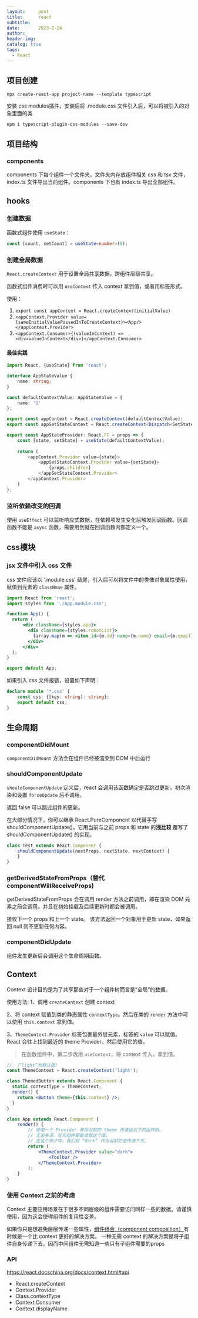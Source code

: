 ```yaml
---
layout:     post
title:      react
subtitle:
date:       2023-2-24
author:
header-img:
catalog: true
tags:
  - React
---
```

## 项目创建

```shell
npx create-react-app project-name --template typescript
```

安装 css modules插件，安装后将 .module.css 文件引入后，可以将被引入的对象里面的类 
```shell
npm i typescript-plugin-css-modules --save-dev
```

## 项目结构
### components
components 下每个组件一个文件夹，文件夹内存放组件相关 css 和 tsx 文件，index.ts 文件导出当前组件。components 下也有 index.ts 导出全部组件。

## hooks
### 创建数据

函数式组件使用 `useState`：
```typescript
const [count, setCount] = useState<number>(0);
```

### 创建全局数据
`React.createContext` 用于设置全局共享数据，跨组件层级共享。

函数式组件消费时可以用 `useContext` 传入 context 拿到值，或者用标签形式。

使用：
1. `export const appContext = React.createContext(initialValue)`
2. `<appContext.Provider value={sameInitialValuePassedInToCreateContext}><App/></appContext.Provider>`
3. `<appContext.Consumer>{(valueInContext) => <div>valueInContext</div>}</appContext.Consumer>`

#### 最佳实践

```typescript jsx
import React, {useState} from 'react';

interface AppStateValue {
    name: string;
}

const defaultContextValue: AppStateValue = {
    name: '1'
};

export const appContext = React.createContext(defaultContextValue);
export const appSetStateContext = React.createContext<Dispatch<SetStateAction<S>> | undefined>(undefined);

export const AppStateProvider: React.FC = props => {
    const [state, setState] = useState(defaultContextValue);
    
    return (
        <appContext.Provider value={state}>
            <appSetStateContext.Provider value={setState}>
                {props.children}
            </appSetStateContext.Provider>
        </appContext.Provider>
    )
};
```

### 监听依赖改变的回调
使用 `useEffect` 可以监听响应式数据，在依赖项发生变化后触发回调函数。回调函数不能是 `async` 函数，需要用到就在回调函数内部定义一个。

## css模块
### jsx 文件中引入 css 文件
css 文件应该以 '.module.css' 结尾，引入后可以将文件中的类像对象属性使用，赋值到元素的 `classNmae` 属性。

```jsx
import React from 'react';
import styles from './App.module.css';

function App() {
  return (
      <div className={styles.app}>
        <div className={styles.robotList}>
          {array.map(m => <item id={m.id} name={m.name} email={m.email}/>)}
        </div>
      </div>
  );
}

export default App;
```

如果引入 css 文件报错，设置如下声明：

```typescript
declare module '*.css' {
    const css: {[key: string]: string};
    export default css;
}
```

## 生命周期
### componentDidMount
`componentDidMount` 方法会在组件已经被渲染到 DOM 中后运行

### shouldComponentUpdate
`shouldComponentUpdate` 定义后，react 会调用该函数确定是否跳过更新。初次渲染和设置 `forceUpdate` 后不调用。

返回 false 可以跳过组件的更新。

在大部分情况下，你可以继承 React.PureComponent 以代替手写 shouldComponentUpdate()。它用当前与之前 props 和 state 的**浅比较**
覆写了 shouldComponentUpdate() 的实现。

```jsx
class Test extends React.Component {
    shouldComponentUpdate(nextProps, nextState, nextContext) {
    }
}
```

### getDerivedStateFromProps（替代 componentWillReceiveProps)
getDerivedStateFromProps 会在调用 render 方法之前调用，即在渲染 DOM 元素之前会调用，并且在初始挂载及后续更新时都会被调用。

接收下一个 props 和上一个 state。
该方法返回一个对象用于更新 state，如果返回 null 则不更新任何内容。

### componentDidUpdate
组件发生更新后会调用这个生命周期函数。

## Context
Context 设计目的是为了共享那些对于一个组件树而言是“全局”的数据。

使用方法:
1、调用 `createContext` 创建 context

2、将 context 赋值到类的静态属性 `contextType`。然后在类的 `render` 方法中可以使用 `this.context` 拿到值。

3、`ThemeContext.Provider` 标签包裹最外层元素，标签的 `value` 可以赋值。React 会往上找到最近的 theme Provider，然后使用它的值。

> 在函数组件中，第二步改用 `useContext`，将 context 传入，拿到值。

```jsx
// （“light”为默认值）
const ThemeContext = React.createContext('light');

class ThemedButton extends React.Component {
  static contextType = ThemeContext;
  render() {
    return <Button theme={this.context} />;
  }
}

class App extends React.Component {
    render() {
        // 使用一个 Provider 来将当前的 theme 传递给以下的组件树。
        // 无论多深，任何组件都能读取这个值。
        // 在这个例子中，我们将 “dark” 作为当前的值传递下去。
        return (
            <ThemeContext.Provider value="dark">
                <Toolbar />
            </ThemeContext.Provider>
        );
    }
}
```

### 使用 Context 之前的考虑
Context 主要应用场景在于很多不同层级的组件需要访问同样一些的数据。请谨慎使用，因为这会使得组件的复用性变差。

如果你只是想避免层层传递一些属性，[组件组合（component composition）](https://react.docschina.org/docs/composition-vs-inheritance.html)有时候是一个比 context 更好的解决方案。
一种无需 context 的解决方案是将子组件自身传递下去，因而中间组件无需知道一些只有子组件需要的props

### API
https://react.docschina.org/docs/context.html#api
- React.createContext
- Context.Provider
- Class.contextType
- Context.Consumer
- Context.displayName